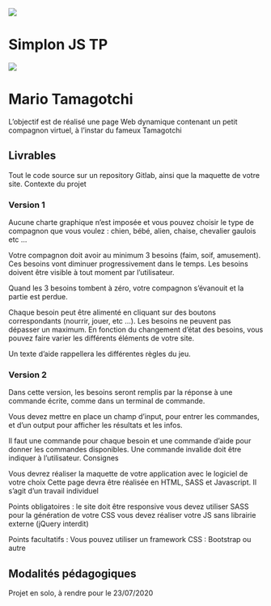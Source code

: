 ![](https://i.imgur.com/XFvRaaO.png)
# Simplon JS TP
![](https://i.imgur.com/7s12jTb.jpg)

# Mario Tamagotchi
L’objectif est de réalisé une page Web dynamique contenant un petit compagnon virtuel, à l’instar du fameux Tamagotchi

## Livrables
Tout le code source sur un repository Gitlab, ainsi que la maquette de votre site.
Contexte du projet

### Version 1
Aucune charte graphique n’est imposée et vous pouvez choisir le type de compagnon que vous voulez : chien, bébé, alien, chaise, chevalier gaulois etc …

Votre compagnon doit avoir au minimum 3 besoins (faim, soif, amusement). Ces besoins vont diminuer progressivement dans le temps. Les besoins doivent être visible à tout moment par l’utilisateur.

Quand les 3 besoins tombent à zéro, votre compagnon s’évanouit et la partie est perdue.

Chaque besoin peut être alimenté en cliquant sur des boutons correspondants (nourrir, jouer, etc …). Les besoins ne peuvent pas dépasser un maximum. En fonction du changement d’état des besoins, vous pouvez faire varier les différents éléments de votre site.

Un texte d’aide rappellera les différentes règles du jeu.

### Version 2
Dans cette version, les besoins seront remplis par la réponse à une commande écrite, comme dans un terminal de commande.

Vous devez mettre en place un champ d’input, pour entrer les commandes, et d’un output pour afficher les résultats et les infos.

Il faut une commande pour chaque besoin et une commande d’aide pour donner les commandes disponibles. Une commande invalide doit être indiquer à l’utilisateur.
Consignes

Vous devrez réaliser la maquette de votre application avec le logiciel de votre choix Cette page devra être réalisée en HTML, SASS et Javascript. Il s’agit d’un travail individuel

Points obligatoires : le site doit être responsive vous devez utiliser SASS pour la génération de votre CSS vous devez réaliser votre JS sans librairie externe (jQuery interdit)

Points facultatifs : Vous pouvez utiliser un framework CSS : Bootstrap ou autre

## Modalités pédagogiques
Projet en solo, à rendre pour le 23/07/2020
